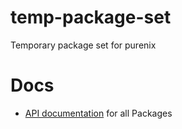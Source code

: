 # temp-package-set

Temporary package set for purenix

# Docs

- [API documentation](https://purenix-org.github.io/temp-package-set) for all Packages

